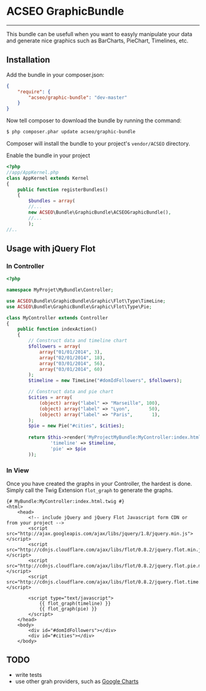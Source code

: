 # ACSEO GraphicBundle

----

This bundle can be usefull when you want to easyly manipulate your data and generate nice graphics such as BarCharts, PieChart, Timelines, etc.

## Installation

Add the bundle in your composer.json:

```json
{
    "require": {
        "acseo/graphic-bundle": "dev-master"
    }
}
```

Now tell composer to download the bundle by running the command:

```bash
$ php composer.phar update acseo/graphic-bundle
```
Composer will install the bundle to your project's ```vendor/ACSEO``` directory.


Enable the bundle in your project

```php
<?php 
//app/AppKernel.php
class AppKernel extends Kernel
{
    public function registerBundles()
    {
        $bundles = array(
        //...
        new ACSEO\Bundle\GraphicBundle\ACSEOGraphicBundle(),
		//...
        );
//..
```

## Usage with jQuery Flot
### In Controller
```php
<?php

namespace MyProjet\MyBundle\Controller;

use ACSEO\Bundle\GraphicBundle\Graphic\Flot\Type\TimeLine; 
use ACSEO\Bundle\GraphicBundle\Graphic\Flot\Type\Pie;

class MyController extends Controller
{
    public function indexAction()
    {
        // Construct data and timeline chart
        $followers = array(
			array("01/01/2014", 3),
			array("02/01/2014", 18),
			array("03/01/2014", 56),
			array("03/01/2014", 60)
		);
        $timeline = new TimeLine("#domIdFollowers", $followers); 

		// Construct data and pie chart
        $cities = array(
            (object) array("label" => "Marseille", 100),
			(object) array("label" => "Lyon",       50),
			(object) array("label" => "Paris",       1),
        );
        $pie = new Pie("#cities", $cities); 
        
        return $this->render('MyProjectMyBundle:MyController:index.html.twig', array(
                'timeline' => $timeline,
                'pie' => $pie
        ));
```
### In View
Once you have created the graphs in your Controller, the hardest is done. Simply call the Twig Extension ```flot_graph``` to generate the graphs.

```twig
{# MyBundle:MyController:index.html.twig #}
<html>
    <head>
		<!-- include jQuery and jQuery Flot Javascript form CDN or from your project -->
		<script src="http://ajax.googleapis.com/ajax/libs/jquery/1.8/jquery.min.js"></script>
		<script src="http://cdnjs.cloudflare.com/ajax/libs/flot/0.8.2/jquery.flot.min.js"></script>
		<script src="http://cdnjs.cloudflare.com/ajax/libs/flot/0.8.2/jquery.flot.pie.min.js"></script>
		<script src="http://cdnjs.cloudflare.com/ajax/libs/flot/0.8.2/jquery.flot.time.min.js"></script>

	    <script type="text/javascript">
	    	{{ flot_graph(timeline) }}
	    	{{ flot_graph(pie) }}
	    </script>
    </head>
	<body>
		<div id="#domIdFollowers"></div>
		<div id="#cities"></div>
	</body>
```
## TODO

* write tests
* use other grah providers, such as [Google Charts](https://developers.google.com/chart/)
